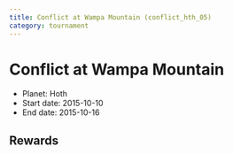 ```yaml
---
title: Conflict at Wampa Mountain (conflict_hth_05)
category: tournament
---
```

# Conflict at Wampa Mountain

  * Planet: Hoth
  * Start date: 2015-10-10
  * End date: 2015-10-16

## Rewards

